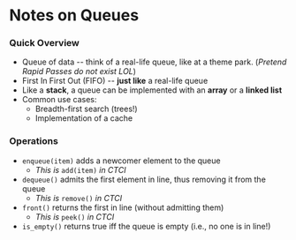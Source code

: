 # Notes on Queues

### Quick Overview
* Queue of data -- think of a real-life queue, like at a theme park. (*Pretend Rapid Passes do not exist LOL*)
* First In First Out (FIFO) -- **just like** a real-life queue
* Like a **stack**, a queue can be implemented with an **array** or a **linked list**
* Common use cases:
    * Breadth-first search (trees!)
    * Implementation of a cache

### Operations
* `enqueue(item)` adds a newcomer element to the queue
    * _This is_ `add(item)` _in CTCI_
* `dequeue()` admits the first element in line, thus removing it from the queue
    * _This is_ `remove()` _in CTCI_
* `front()` returns the first in line (without admitting them)
    * _This is_ `peek()` _in CTCI_ 
* `is_empty()` returns true iff the queue is empty (i.e., no one is in line!)